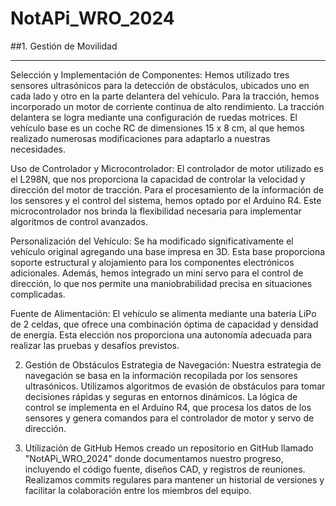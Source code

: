 # NotAPi_WRO_2024

##1. Gestión de Movilidad

----------------------------------
Selección y Implementación de Componentes:
Hemos utilizado tres sensores ultrasónicos para la detección de obstáculos, ubicados uno en cada lado y otro en la parte delantera del vehículo. Para la tracción, hemos incorporado un motor de corriente continua de alto rendimiento. La tracción delantera se logra mediante una configuración de ruedas motrices. El vehículo base es un coche RC de dimensiones 15 x 8 cm, al que hemos realizado numerosas modificaciones para adaptarlo a nuestras necesidades.

Uso de Controlador y Microcontrolador:
El controlador de motor utilizado es el L298N, que nos proporciona la capacidad de controlar la velocidad y dirección del motor de tracción. Para el procesamiento de la información de los sensores y el control del sistema, hemos optado por el Arduino R4. Este microcontrolador nos brinda la flexibilidad necesaria para implementar algoritmos de control avanzados.

Personalización del Vehículo:
Se ha modificado significativamente el vehículo original agregando una base impresa en 3D. Esta base proporciona soporte estructural y alojamiento para los componentes electrónicos adicionales. Además, hemos integrado un mini servo para el control de dirección, lo que nos permite una maniobrabilidad precisa en situaciones complicadas.

Fuente de Alimentación:
El vehículo se alimenta mediante una batería LiPo de 2 celdas, que ofrece una combinación óptima de capacidad y densidad de energía. Esta elección nos proporciona una autonomía adecuada para realizar las pruebas y desafíos previstos.

2. Gestión de Obstáculos
Estrategia de Navegación:
Nuestra estrategia de navegación se basa en la información recopilada por los sensores ultrasónicos. Utilizamos algoritmos de evasión de obstáculos para tomar decisiones rápidas y seguras en entornos dinámicos. La lógica de control se implementa en el Arduino R4, que procesa los datos de los sensores y genera comandos para el controlador de motor y servo de dirección.

3. Utilización de GitHub
Hemos creado un repositorio en GitHub llamado "NotAPi_WRO_2024" donde documentamos nuestro progreso, incluyendo el código fuente, diseños CAD, y registros de reuniones. Realizamos commits regulares para mantener un historial de versiones y facilitar la colaboración entre los miembros del equipo.
